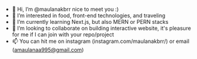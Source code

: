 - 👋 Hi, I’m @maulanakbrr nice to meet you :)
- 👀 I’m interested in food, front-end technologies, and traveling
- 🌱 I’m currently learning Next.js, but also MERN or PERN stacks
- 💞️ I’m looking to collaborate on building interactive website, it's pleasure for me if I can join with your repo/project
- 📫 You can hit me on instagram (instagram.com/maulanakbrr/) or email (amaulanaa995@gmail.com)

<!---
maulanakbrr/maulanakbrr is a ✨ special ✨ repository because its `README.md` (this file) appears on your GitHub profile.
You can click the Preview link to take a look at your changes.
--->
